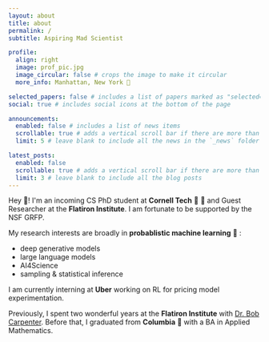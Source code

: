 ```yaml
---
layout: about
title: about
permalink: /
subtitle: Aspiring Mad Scientist

profile:
  align: right
  image: prof_pic.jpg
  image_circular: false # crops the image to make it circular
  more_info: Manhattan, New York 🗽

selected_papers: false # includes a list of papers marked as "selected={true}"
social: true # includes social icons at the bottom of the page

announcements:
  enabled: false # includes a list of news items
  scrollable: true # adds a vertical scroll bar if there are more than 3 news items
  limit: 5 # leave blank to include all the news in the `_news` folder

latest_posts:
  enabled: false
  scrollable: true # adds a vertical scroll bar if there are more than 3 new posts items
  limit: 3 # leave blank to include all the blog posts
---
```


Hey :wave:! I'm an incoming CS PhD student at **Cornell Tech** :bear: :aerial_tramway: and Guest Researcher at the **Flatiron Institute**. I am fortunate to be supported by the NSF GRFP.

My research interests are broadly in **probablistic machine learning** :robot: :

- deep generative models
- large language models
- AI4Science
- sampling & statistical inference

I am currently interning at **Uber** working on RL for pricing model experimentation.

Previously, I spent two wonderful years at the **Flatiron Institute** with [Dr. Bob Carpenter](https://bob-carpenter.github.io). Before that, I graduated from **Columbia** :lion: with a BA in Applied Mathematics.
